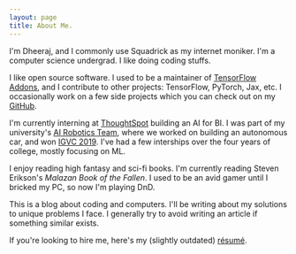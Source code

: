 ```yaml
---
layout: page
title: About Me.
---
```


I'm Dheeraj, and I commonly use Squadrick as my internet moniker. I'm a computer science undergrad. I like doing coding stuffs. 

I like open source software. I used to be a  maintainer of [TensorFlow Addons](https://github.com/tensorflow/addons/), and I contribute to other projects: TensorFlow, PyTorch, Jax, etc.  I occasionally work on a few side projects which you can check out on my [GitHub](https://github.com/Squadrick). 

I'm currently interning at [ThoughtSpot](https://www.thoughtspot.com/) building an AI for BI. I was part of my university's [AI Robotics Team](http://projectmanas.in), where we worked on building an autonomous car, and won [IGVC 2019](http://www.igvc.org/). I've had a few interships over the four years of college, mostly focusing on ML.

I enjoy reading high fantasy and sci-fi books. I'm currently reading Steven Erikson's *Malazan Book of the Fallen*. I used to be an avid gamer until I bricked my PC, so now I'm playing DnD.

This is a blog about coding and computers. I'll be writing about my solutions to unique problems I face. I generally try to avoid writing an article if something similar exists.

If you're looking to hire me, here's my (slightly outdated) [résumé](https://squadrick.github.io/Resume.pdf).
